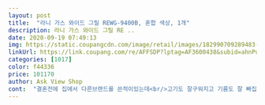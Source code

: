 ```yaml
---
layout: post 
title:  "라니 가스 와이드 그릴 REWG-9400B, 혼합 색상, 1개" 
description: 라니 가스 와이드 그릴 RE ..
date: 2020-09-19 07:49:13 
img: https://static.coupangcdn.com/image/retail/images/182990709289483-90ffbe28-63d9-4cc4-a042-ecc6458694be.jpg 
linkUrl: https://link.coupang.com/re/AFFSDP?lptag=AF3600438&subid=ahnPublicAsk&pageKey=208053270&itemId=616754536&vendorItemId=4618043171&traceid=V0-113-b01c6c37ab2da263 
categories: [1017] 
color: f44336 
price: 101170 
author: Ask View Shop 
cont:  "결혼전에 집에서 다른브랜드를 쓴적이있는데<br/>고기도 잘구워지고 기름도 잘 빠집니다<br/>놀러나가서  잘쓸거같아요ㅎㅎ<br/>대만족이얘요!<br/>박스가 린나이 박스던디 계열사 인가요?<br/>배송은 말할거 없구요<br/>배송포장도 깔끔하고 가스넣고 작동해봤는데 고장나거나 하자도 없네요<br/>손님들와도 힌번에 고기많이구울수있어서 좋구요<br/>여기저기 알아보다 쿠팡이 젤 저렴하고 로켓으로 와서 바로 구매!<br/>옥상에서 고기구워먹음 캠핑이따로없어요<br/>와  기대 이상입니다<br/>와우로 배송받고 오늘 가서 바로 굽기<br/>와이드써보신분들은 알자나요???? 넉넉히 한번에 구울수있는 편리함 ㅠㅜ 잊지못해서 찾다가 구매했어요<br/>화력 좋고 다리가 있어서 좋았어요<br/>" 
---
```

